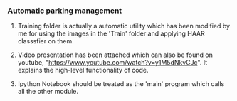 ### Automatic parking management 

1. Training folder is actually a automatic utility which has been modified by me for using the images in the 'Train' folder
and applying HAAR classsfier on them.

2. Video presentation has been attached which can also be found on youtube, "https://www.youtube.com/watch?v=y1M5dNkvCJc". It explains the 
high-level functionality of code.

3. Ipython Notebook should be treated as the 'main' program which calls all the other module.

